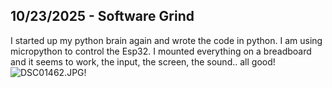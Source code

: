 <!--
  ===================    !!READ THIS NOTICE!!   ====================
  DO NOT edit this file manually. Your changes WILL BE OVERWRITTEN!
  This journal is auto generated and updated by Hack Club Blueprint.
  To edit this file, please edit your journal entries on Blueprint.
  ==================================================================
-->

## 10/23/2025 - Software Grind  

I started up my python brain again and wrote the code in python. I am using micropython to control the Esp32. I mounted everything on a breadboard and it seems to work, the input, the screen, the sound.. all good!![DSC01462.JPG](https://blueprint.hackclub.com/user-attachments/blobs/proxy/eyJfcmFpbHMiOnsiZGF0YSI6NDc4MywicHVyIjoiYmxvYl9pZCJ9fQ==--f436a266fd37521dc976ed5f57a2e6b381113f01/DSC01462.JPG)!
  

